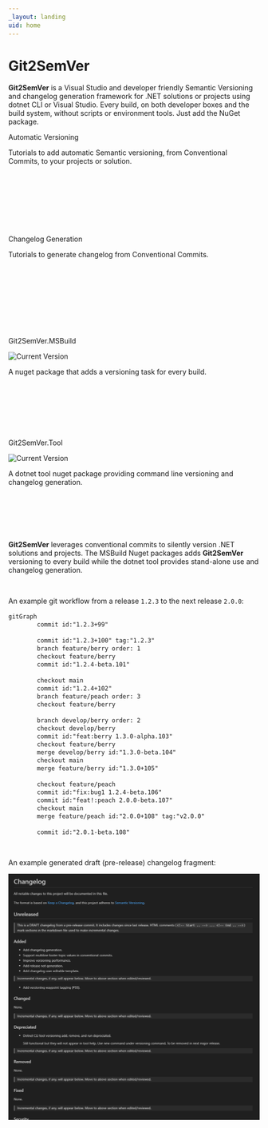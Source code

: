 ```yaml
---
_layout: landing
uid: home
---
```


<style>

.featureTitle {
  font-size:1.2em;
  font-weight:bold;
}

.iconcolumn {
  width:10%;
  text-align:center;
}

.featureBody {
  font-size:1.0em;
}

.featureBodyLeftAlign {
  font-size:1.0em;
  text-align:left;
}

table, tr {
  border:none !important;
}

td {
  border:none !important;
  width:300px;
}

a 
{
  text-decoration: none; 
}
</style>

# Git2SemVer

**Git2SemVer** is a Visual Studio and developer friendly <a href="https://semver.org">Semantic Versioning</a> and changelog generation framework for .NET solutions or projects using dotnet CLI or Visual Studio.
Every build, on both developer boxes and the build system, without scripts or environment tools. Just add the NuGet package.


<div class="container-fluid mb-4">
    <div class="row row-cols-xs-2 row-cols-md-2 row-cols-lg-4 g-4">
        <div class="col">
            <div class="card" style="min-height: 190px; min-width: 220px">
                <div class="card-body" >
                    <p class="fw-semibold"><a href="https://noetictools.github.io/Git2SemVer/articles/Versioning/Versioning.Landing.html">Automatic Versioning</a></p>
                    <p>Tutorials to add automatic Semantic versioning, from <a href="https://www.conventionalcommits.org/en/v1.0.0/">Conventional Commits</a>, to your projects or solution.</p>
                </div>
            </div>
        </div>
        <div class="col">
            <div class="card" style="min-height: 190px; min-width: 220px" >
                <div class="card-body">
                    <p class="fw-semibold"><a href="https://noetictools.github.io/Git2SemVer/articles/ChangelogGen/ChangelogGenerationLanding.html">Changelog Generation</a></p>
                    <p>Tutorials to generate changelog from <a href="https://www.conventionalcommits.org/en/v1.0.0/">Conventional Commits</a>.</p>
                </div>
            </div>
        </div>
        <div class="col">
            <div class="card" style="min-height: 190px; min-width: 220px">
                <div class="card-body">
                    <p class="fw-semibold"><a href="https://noetictools.github.io/Git2SemVer/articles/Git2SemVer.MSBuild/Git2SemVer.MSBuild.Landing.html">Git2SemVer.MSBuild</a></p>
                    <p><a href="https://www.nuget.org/packages/NoeticTools.Git2SemVer.MSBuild."><img src="https://img.shields.io/nuget/v/NoeticTools.Git2SemVer.MSBuild?label=Git2SemVer.MSBuild" alt="Current Version"></a></p>
                    <p>A nuget package that adds a versioning task for every build.</p>
                </div>
            </div>
        </div>
        <div class="col">
            <div class="card" style="min-height: 190px; min-width: 220px">
                <div class="card-body">
                    <p class="fw-semibold"><a href="https://noetictools.github.io/Git2SemVer/articles/Git2SemVer.Tool/Git2SemVer.Tool.Landing.html">Git2SemVer.Tool</a></p>
                    <p><a href="https://www.nuget.org/packages/NoeticTools.Git2SemVer.Tool"><img src="https://img.shields.io/nuget/v/NoeticTools.Git2SemVer.Tool?label=Git2SemVer.Tool" alt="Current Version"></a></p>
                    <p>A dotnet tool nuget package providing command line versioning and changelog generation.</p>
                </div>
            </div>
        </div>
    </div>
</div>

**Git2SemVer** leverages [conventional commits](https://www.conventionalcommits.org/en/v1.0.0/) to silently version .NET solutions and projects.
The MSBuild Nuget packages adds **Git2SemVer** versioning to every build while the dotnet tool provides stand-alone use and changelog generation.

<br/>

An example git workflow from a release `1.2.3` to the next release `2.0.0`:

```mermaid
gitGraph
        commit id:"1.2.3+99"
        
        commit id:"1.2.3+100" tag:"1.2.3"
        branch feature/berry order: 1
        checkout feature/berry
        commit id:"1.2.4-beta.101"

        checkout main
        commit id:"1.2.4+102"
        branch feature/peach order: 3
        checkout feature/berry

        branch develop/berry order: 2
        checkout develop/berry
        commit id:"feat:berry 1.3.0-alpha.103"
        checkout feature/berry
        merge develop/berry id:"1.3.0-beta.104"
        checkout main
        merge feature/berry id:"1.3.0+105"

        checkout feature/peach
        commit id:"fix:bug1 1.2.4-beta.106"
        commit id:"feat!:peach 2.0.0-beta.107"
        checkout main
        merge feature/peach id:"2.0.0+108" tag:"v2.0.0"

        commit id:"2.0.1-beta.108"
```
<br/>

An example generated draft (pre-release) changelog fragment:

![](Images/draft_changelog_fragment.png)
